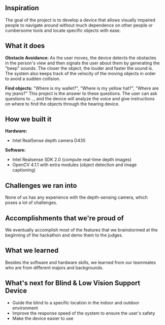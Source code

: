 ## Inspiration
The goal of the project is to develop a device that allows visually impaired people to navigate around without much dependence on other people or cumbersome tools and locate specific objects with ease.

## What it does

**Obstacle Avoidance:** As the user moves, the device detects the obstacles in the person's view and then signals the user about them by generating the "beep" sounds. The closer the object, the louder and faster the sound is. The system also keeps track of the velocity of the moving objects in order to avoid a sudden collision.

**Find objects:**
"Where is my wallet?", "Where is my yellow hat?", "Where are my jeans?"
This project is the answer to these questions. The user can ask questions to .., and the device will analyze the voice and give instructions on where to find the objects through the hearing device.

## How we built it

**Hardware:**
- Intel RealSense depth camera D435

**Software:**
- Intel Realsense SDK 2.0 (compute real-time depth images)
- OpenCV 4.1.1 with extra modules (object detection and image captioning)

## Challenges we ran into
None of us has any experience with the depth-sensing camera, which poses a lot of challenges. 

## Accomplishments that we're proud of
We eventually accomplish most of the features that we brainstormed at the beginning of the hackathon and demo them to the judges. 

## What we learned
Besides the software and hardware skills, we learned from our teammates who are from different majors and backgrounds. 

## What's next for Blind & Low Vision Support Device
- Guide the blind to a specific location in the indoor and outdoor environment 
- Improve the response speed of the system to ensure the user's safety
- Make the device easier to use
